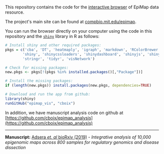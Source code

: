 This repository contains the code for the [interactive browser](https://cboix.shinyapps.io/epimap_vis/) of EpiMap data resource.

The project's main site can be found at [compbio.mit.edu/epimap](compbio.mit.edu/epimap).

You can run the browser directly on your computer using the code in this repository and the [`shiny`](https://shiny.rstudio.com/) library in R as follows:

```R
# Install shiny and other required packages:
pkgs = c('cba', 'DT', 'heatmaply', 'igraph', 'markdown', 'RColorBrewer', 
        'shiny', 'shinycssloaders', 'shinydashboard', 'shinyjs', 'shinythemes', 'shinyTree', 'shinyWidgets',
        'stringr', 'tidyr', 'visNetwork')

# Check for missing packages:
new.pkgs <- pkgs[!(pkgs %in% installed.packages()[,"Package"])]

# Install the missing packages:
if (length(new.pkgs)) install.packages(new.pkgs, dependencies=TRUE)

# Download and run the app from github:
library(shiny)
runGitHub("epimap_vis", "cboix")
```

In addition, we have manuscript analysis code on github at [https://github.com/cboix/epimap_analysis](https://github.com/cboix/epimap_analysis)

---

**Manuscript:** [Adsera _et. al_ bioRxiv (2019)](https://www.biorxiv.org/content/10.1101/810291v2) - _Integrative analysis of 10,000 epigenomic maps across 800 samples for regulatory genomics and disease dissection_

